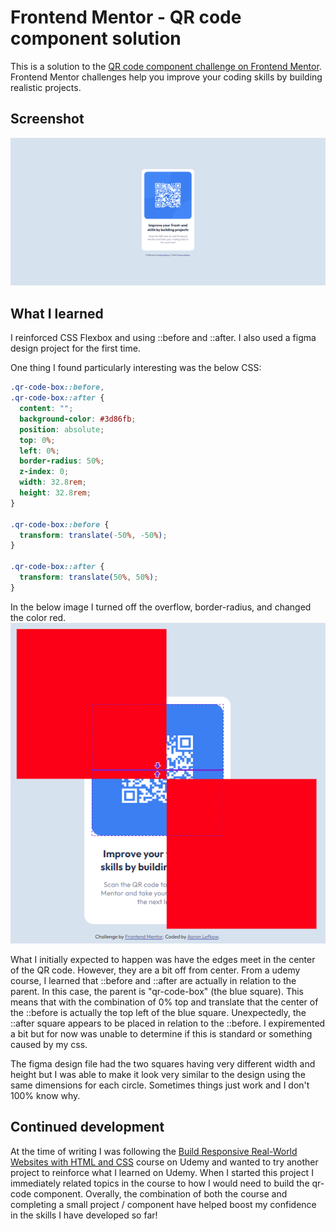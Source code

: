 # Frontend Mentor - QR code component solution

This is a solution to the [QR code component challenge on Frontend Mentor](https://www.frontendmentor.io/challenges/qr-code-component-iux_sIO_H). Frontend Mentor challenges help you improve your coding skills by building realistic projects.

## Screenshot

![](./images/screenshot.png)

## What I learned

I reinforced CSS Flexbox and using ::before and ::after. I also used a figma design project for the first time.

One thing I found particularly interesting was the below CSS:

```css
.qr-code-box::before,
.qr-code-box::after {
  content: "";
  background-color: #3d86fb;
  position: absolute;
  top: 0%;
  left: 0%;
  border-radius: 50%;
  z-index: 0;
  width: 32.8rem;
  height: 32.8rem;
}

.qr-code-box::before {
  transform: translate(-50%, -50%);
}

.qr-code-box::after {
  transform: translate(50%, 50%);
}
```

In the below image I turned off the overflow, border-radius, and changed the color red.
![](./images/squares.png)

What I initially expected to happen was have the edges meet in the center of the QR code. However, they are a bit off from center.
From a udemy course, I learned that ::before and ::after are actually in relation to the parent. In this case, the parent is "qr-code-box" (the blue square).
This means that with the combination of 0% top and translate that the center of the ::before is actually the top left of the blue square.
Unexpectedly, the ::after square appears to be placed in relation to the ::before. I expiremented a bit but for now was unable to determine if this is standard or something caused by my css.

The figma design file had the two squares having very different width and height but I was able to make it look very similar to the design using the same dimensions for each circle.
Sometimes things just work and I don't 100% know why.

## Continued development

At the time of writing I was following the [Build Responsive Real-World Websites with HTML and CSS](https://www.udemy.com/course/design-and-develop-a-killer-website-with-html5-and-css3) course on Udemy and wanted to try another project to reinforce what I learned on Udemy. When I started this project I immediately related topics in the course to how I would need to build the qr-code component. Overally, the combination of both the course and completing a small project / component have helped boost my confidence in the skills I have developed so far!
